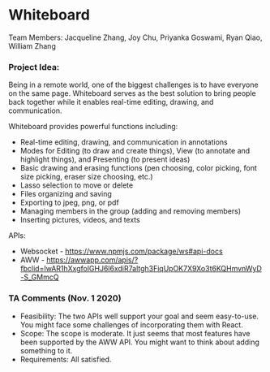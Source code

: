 # Whiteboard
Team Members: Jacqueline Zhang, Joy Chu, Priyanka Goswami, Ryan Qiao, William Zhang

### Project Idea:
Being in a remote world, one of the biggest challenges is to have everyone on the same page. Whiteboard serves as the best solution to bring people back together while it enables real-time editing, drawing, and communication. 

Whiteboard provides powerful functions including:
* Real-time editing, drawing, and communication in annotations
* Modes for Editing (to draw and create things), View (to annotate and highlight things), and Presenting (to present ideas)
* Basic drawing and erasing functions (pen choosing, color picking, font size picking, eraser size choosing, etc.)
* Lasso selection to move or delete
* Files organizing and saving
* Exporting to jpeg, png, or pdf
* Managing members in the group (adding and removing members)
* Inserting pictures, videos, and texts

APIs:
* Websocket - https://www.npmjs.com/package/ws#api-docs
* AWW - https://awwapp.com/apis/?fbclid=IwAR1hXxgfolGHJ6l6xdiR7altgh3FiqUpOK7X9Xo3t6KQHmvnWyD-S_GMmcQ

### TA Comments (Nov. 1 2020)
- Feasibility: The two APIs well support your goal and seem easy-to-use. You might face some challenges of incorporating them with React.
- Scope: The scope is moderate. It just seems that most features have been supported by the AWW API. You might want to think about adding something to it.  
- Requirements: All satisfied.

